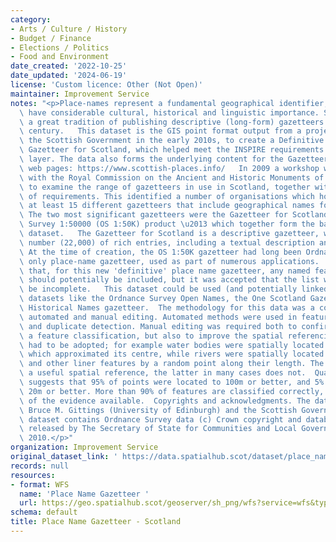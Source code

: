 ```yaml
---
category:
- Arts / Culture / History
- Budget / Finance
- Elections / Politics
- Food and Environment
date_created: '2022-10-25'
date_updated: '2024-06-19'
license: 'Custom licence: Other (Not Open)'
maintainer: Improvement Service
notes: "<p>Place-names represent a fundamental geographical identifier, which also\
  \ have considerable cultural, historical and linguistic importance. Scotland had\
  \ a great tradition of publishing descriptive (long-form) gazetteers in the 19th\
  \ century.   This dataset is the GIS point format output from a project funded by\
  \ the Scottish Government in the early 2010s, to create a Definitive Place-Name\
  \ Gazetteer for Scotland, which helped meet the INSPIRE requirements for a place-name\
  \ layer. The data also forms the underlying content for the Gazetteer for Scotland\
  \ web pages: https://www.scottish-places.info/   In 2009 a workshop was run in conjunction\
  \ with the Royal Commission on the Ancient and Historic Monuments of Scotland (RCAHMS)\
  \ to examine the range of gazetteers in use in Scotland, together with a broad set\
  \ of requirements. This identified a number of organisations which hold or maintain\
  \ at least 15 different gazetteers that include geographical names for Scotland.\
  \ The two most significant gazetteers were the Gazetteer for Scotland and the Ordnance\
  \ Survey 1:50000 (OS 1:50K) product \u2013 which together form the basis for this\
  \ dataset.   The Gazetteer for Scotland is a descriptive gazetteer, with a modest\
  \ number (22,000) of rich entries, including a textual description and rich feature-typing.\
  \ At the time of creation, the OS 1:50K gazetteer had long been Ordnance Survey's\
  \ only place-name gazetteer, used as part of numerous applications.  It was decided\
  \ that, for this new 'definitive' place name gazetteer, any named feature could/\
  \ should potentially be included, but it was accepted that the list will always\
  \ be incomplete.   This dataset could be used (and potentially linked with) other\
  \ datasets like the Ordnance Survey Open Names, the One Scotland Gazetteer and the\
  \ Historical Names gazetteer.  The methodology for this data was a combination of\
  \ automated and manual editing. Automated methods were used in feature classification\
  \ and duplicate detection. Manual editing was required both to confirm or provide\
  \ a feature classification, but also to improve the spatial referencing.  Standards\
  \ had to be adopted; for example water bodies were spatially located by a point\
  \ which approximated its centre, while rivers were spatially located at their termination\
  \ and other liner features by a random point along their length. The former gives\
  \ a useful spatial reference, the latter in many cases does not.  Quality checking\
  \ suggests that 95% of points were located to 100m or better, and 5% located to\
  \ 20m or better. More than 90% of features are classified correctly, on the basis\
  \ of the evidence available.  Copyrights and acknowledgments. The dataset is (c)\
  \ Bruce M. Gittings (University of Edinburgh) and the Scottish Government.  This\
  \ dataset contains Ordnance Survey data (c) Crown copyright and database right 2010,\
  \ released by The Secretary of State for Communities and Local Government, April\
  \ 2010.</p>"
organization: Improvement Service
original_dataset_link: ' https://data.spatialhub.scot/dataset/place_name_gazetteer-is'
records: null
resources:
- format: WFS
  name: 'Place Name Gazetteer '
  url: https://geo.spatialhub.scot/geoserver/sh_png/wfs?service=wfs&typeName=sh_png:pub_png
schema: default
title: Place Name Gazetteer - Scotland
---
```

